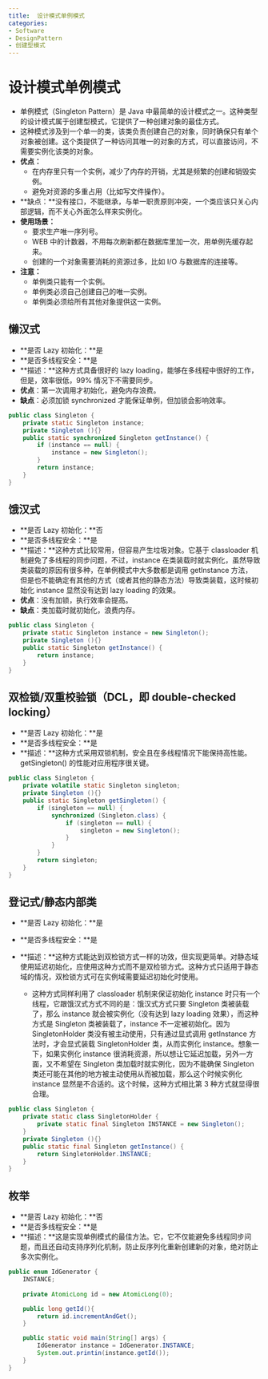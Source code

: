```yaml
---
title:  设计模式单例模式
categories:
- Software
- DesignPattern
- 创建型模式
---
```

#  设计模式单例模式

- 单例模式（Singleton Pattern）是 Java 中最简单的设计模式之一。这种类型的设计模式属于创建型模式，它提供了一种创建对象的最佳方式。
- 这种模式涉及到一个单一的类，该类负责创建自己的对象，同时确保只有单个对象被创建。这个类提供了一种访问其唯一的对象的方式，可以直接访问，不需要实例化该类的对象。
- **优点：**
    - 在内存里只有一个实例，减少了内存的开销，尤其是频繁的创建和销毁实例。
    - 避免对资源的多重占用（比如写文件操作）。
- **缺点：**没有接口，不能继承，与单一职责原则冲突，一个类应该只关心内部逻辑，而不关心外面怎么样来实例化。
- **使用场景：**
    - 要求生产唯一序列号。 
    - WEB 中的计数器，不用每次刷新都在数据库里加一次，用单例先缓存起来。
    - 创建的一个对象需要消耗的资源过多，比如 I/O 与数据库的连接等。
- **注意：**
    - 单例类只能有一个实例。
    - 单例类必须自己创建自己的唯一实例。
    - 单例类必须给所有其他对象提供这一实例。

## 懒汉式

- **是否 Lazy 初始化：**是
- **是否多线程安全：**是
- **描述：**这种方式具备很好的 lazy loading，能够在多线程中很好的工作，但是，效率很低，99% 情况下不需要同步。
- **优点**：第一次调用才初始化，避免内存浪费。
- **缺点**：必须加锁 synchronized 才能保证单例，但加锁会影响效率。

```java
public class Singleton {  
    private static Singleton instance;  
    private Singleton (){}  
    public static synchronized Singleton getInstance() {  
        if (instance == null) {  
            instance = new Singleton();  
        }  
        return instance;  
    }  
}
```

## 饿汉式

- **是否 Lazy 初始化：**否
- **是否多线程安全：**是
- **描述：**这种方式比较常用，但容易产生垃圾对象。它基于 classloader 机制避免了多线程的同步问题，不过，instance 在类装载时就实例化，虽然导致类装载的原因有很多种，在单例模式中大多数都是调用 getInstance 方法， 但是也不能确定有其他的方式（或者其他的静态方法）导致类装载，这时候初始化 instance 显然没有达到 lazy loading 的效果。
- **优点**：没有加锁，执行效率会提高。
- **缺点**：类加载时就初始化，浪费内存。

```java
public class Singleton {  
    private static Singleton instance = new Singleton();  
    private Singleton (){}  
    public static Singleton getInstance() {  
        return instance;  
    }  
}
```

## 双检锁/双重校验锁（DCL，即 double-checked locking）

- **是否 Lazy 初始化：**是
- **是否多线程安全：**是
- **描述：**这种方式采用双锁机制，安全且在多线程情况下能保持高性能。getSingleton() 的性能对应用程序很关键。

```java
public class Singleton {  
    private volatile static Singleton singleton;  
    private Singleton (){}  
    public static Singleton getSingleton() {  
        if (singleton == null) {  
            synchronized (Singleton.class) {  
                if (singleton == null) {  
                    singleton = new Singleton();  
                }  
            }  
        }  
        return singleton;  
    }  
}
```

## 登记式/静态内部类

- **是否 Lazy 初始化：**是
- **是否多线程安全：**是

- **描述：**这种方式能达到双检锁方式一样的功效，但实现更简单。对静态域使用延迟初始化，应使用这种方式而不是双检锁方式。这种方式只适用于静态域的情况，双检锁方式可在实例域需要延迟初始化时使用。
    - 这种方式同样利用了 classloader 机制来保证初始化 instance 时只有一个线程，它跟饿汉式方式不同的是：饿汉式方式只要 Singleton 类被装载了，那么 instance 就会被实例化（没有达到 lazy loading 效果），而这种方式是 Singleton 类被装载了，instance 不一定被初始化。因为 SingletonHolder 类没有被主动使用，只有通过显式调用 getInstance 方法时，才会显式装载 SingletonHolder 类，从而实例化 instance。想象一下，如果实例化 instance 很消耗资源，所以想让它延迟加载，另外一方面，又不希望在 Singleton 类加载时就实例化，因为不能确保 Singleton 类还可能在其他的地方被主动使用从而被加载，那么这个时候实例化 instance 显然是不合适的。这个时候，这种方式相比第 3 种方式就显得很合理。

```java
public class Singleton {  
    private static class SingletonHolder {  
        private static final Singleton INSTANCE = new Singleton();  
    }  
    private Singleton (){}  
    public static final Singleton getInstance() {  
        return SingletonHolder.INSTANCE;  
    }  
}
```

## 枚举

- **是否 Lazy 初始化：**否
- **是否多线程安全：**是
- **描述：**这是实现单例模式的最佳方法。它，它不仅能避免多线程同步问题，而且还自动支持序列化机制，防止反序列化重新创建新的对象，绝对防止多次实例化。

```java
public enum IdGenerator { 
    INSTANCE;
    
    private AtomicLong id = new AtomicLong(0);

    public long getId(){
        return id.incrementAndGet();
    }

    public static void main(String[] args) { 
        IdGenerator instance = IdGenerator.INSTANCE;
        System.out.printin(instance.getId());
    }
}
```
